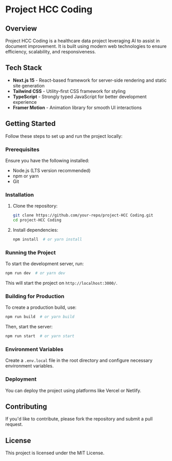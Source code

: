 # Project HCC Coding

## Overview

Project HCC Coding is a healthcare data project leveraging AI to assist in document improvement. It is built using modern web technologies to ensure efficiency, scalability, and responsiveness.

## Tech Stack

- **Next.js 15** - React-based framework for server-side rendering and static site generation
- **Tailwind CSS** - Utility-first CSS framework for styling
- **TypeScript** - Strongly typed JavaScript for better development experience
- **Framer Motion** - Animation library for smooth UI interactions

## Getting Started

Follow these steps to set up and run the project locally:

### Prerequisites

Ensure you have the following installed:

- Node.js (LTS version recommended)
- npm or yarn
- Git

### Installation

1. Clone the repository:

   ```bash
   git clone https://github.com/your-repo/project-HCC Coding.git
   cd project-HCC Coding
   ```

2. Install dependencies:

   ```bash
   npm install  # or yarn install
   ```

### Running the Project

To start the development server, run:

```bash
npm run dev  # or yarn dev
```

This will start the project on `http://localhost:3000/`.

### Building for Production

To create a production build, use:

```bash
npm run build  # or yarn build
```

Then, start the server:

```bash
npm run start  # or yarn start
```

### Environment Variables

Create a `.env.local` file in the root directory and configure necessary environment variables.

### Deployment

You can deploy the project using platforms like Vercel or Netlify.

## Contributing

If you'd like to contribute, please fork the repository and submit a pull request.

## License

This project is licensed under the MIT License.
